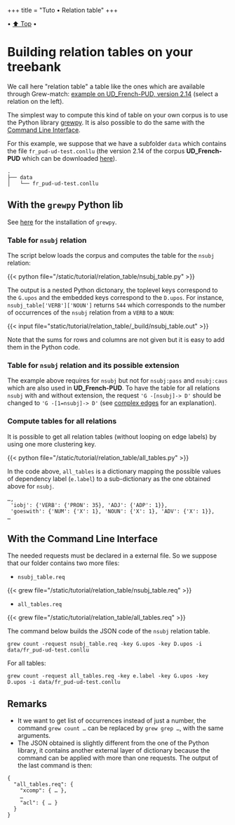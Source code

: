 +++
title = "Tuto • Relation table"
+++

• [:arrow_up: Top](../top) •

# Building relation tables on your treebank

We call here "relation table" a table like the ones which are available through Grew-match: [example on UD_French-PUD, version 2.14](http://universal.grew.fr/meta/UD_French-PUD@2.14_table.html) (select a relation on the left).

The simplest way to compute this kind of table on your own corpus is to use the Python library [grewpy](../../usage/python).
It is also possible to do the same with the [Command Line Interface](../../usage/cli).

For this example, we suppose that we have a subfolder `data` which contains the file `fr_pud-ud-test.conllu` (the version 2.14 of the corpus **UD_French-PUD** which can be downloaded [here](https://raw.githubusercontent.com/UniversalDependencies/UD_French-PUD/r2.14/fr_pud-ud-test.conllu)).

```
.
├── data
│   └── fr_pud-ud-test.conllu
```

## With the `grewpy` Python lib

See [here](../../usage/python#install) for the installation of `grewpy`.

### Table for `nsubj` relation

The script below loads the corpus and computes the table for the `nsubj` relation:

{{< python file="/static/tutorial/relation_table/nsubj_table.py" >}}

The output is a nested Python dictonary, the toplevel keys correspond to the `G.upos` and the embedded keys correspond to the `D.upos`.
For instance, `nsubj_table['VERB']['NOUN']` returns `544` which corresponds to the number of occurrences of the `nsubj` relation from a `VERB` to a `NOUN`:

{{< input file="static/tutorial/relation_table/_build/nsubj_table.out" >}}

Note that the sums for rows and columns are not given but it is easy to add them in the Python code.

### Table for `nsubj` relation and its possible extension

The example above requires for `nsubj` but not for `nsubj:pass` and `nsubj:caus` which are also used in **UD_French-PUD**.
To have the table for all relations `nsubj` with and without extension, the request `'G -[nsubj]-> D'` should be changed to `'G -[1=nsubj]-> D'` (see [complex edges](../../doc/request#complex-edges) for an explanation).

### Compute tables for all relations

It is possible to get all relation tables (without looping on edge labels) by using one more clustering key.

{{< python file="/static/tutorial/relation_table/all_tables.py" >}}

In the code above, `all_tables` is a dictionary mapping the possible values of dependency label (`e.label`) to a sub-dictionary as the one obtained above for `nsubj`.

```
…,
 'iobj': {'VERB': {'PRON': 35}, 'ADJ': {'ADP': 1}}, 
 'goeswith': {'NUM': {'X': 1}, 'NOUN': {'X': 1}, 'ADV': {'X': 1}},
…
```

## With the Command Line Interface

The needed requests must be declared in a external file.
So we suppose that our folder contains two more files:

 - `nsubj_table.req`

{{< grew file="/static/tutorial/relation_table/nsubj_table.req" >}}

 - `all_tables.req`

{{< grew file="/static/tutorial/relation_table/all_tables.req" >}}

The command below builds the JSON code of the `nsubj` relation table.

```
grew count -request nsubj_table.req -key G.upos -key D.upos -i data/fr_pud-ud-test.conllu
```

For all tables:
```
grew count -request all_tables.req -key e.label -key G.upos -key D.upos -i data/fr_pud-ud-test.conllu
```

## Remarks
 - It we want to get list of occurrences instead of just a number, the command `grew count …` can be replaced by `grew grep …`, with the same arguments.
 - The JSON obtained is slightly different from the one of the Python library, it contains another external layer of dictionary because the command can be applied with more than one requests.
The output of the last command is then:

```json_alt
{
  "all_tables.req": {
    "xcomp": { … },
    …
    "acl": { … }
  }
}
```
